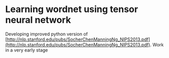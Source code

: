 Learning wordnet using tensor neural network
=========

Developing improved python version of [http://nlp.stanford.edu/pubs/SocherChenManningNg_NIPS2013.pdf](http://nlp.stanford.edu/pubs/SocherChenManningNg_NIPS2013.pdf). Work in a very early stage
